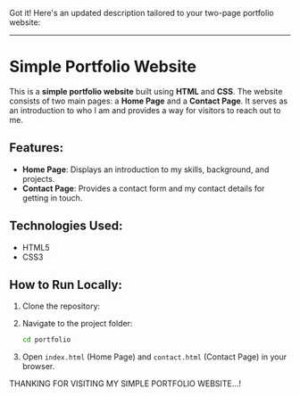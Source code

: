 Got it! Here's an updated description tailored to your two-page portfolio website:

---

# Simple Portfolio Website

This is a **simple portfolio website** built using **HTML** and **CSS**. The website consists of two main pages: a **Home Page** and a **Contact Page**. It serves as an introduction to who I am and provides a way for visitors to reach out to me.

## Features:
- **Home Page**: Displays an introduction to my skills, background, and projects.
- **Contact Page**: Provides a contact form and my contact details for getting in touch.

## Technologies Used:
- HTML5
- CSS3

## How to Run Locally:
1. Clone the repository:
 
2. Navigate to the project folder:
   ```bash
   cd portfolio
   ```
3. Open `index.html` (Home Page) and `contact.html` (Contact Page) in your browser.

THANKING FOR VISITING MY SIMPLE PORTFOLIO WEBSITE...!
